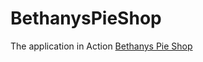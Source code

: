 # BethanysPieShop

The application in Action [Bethanys Pie Shop](https://bethanyspieshop.herokuapp.com/)